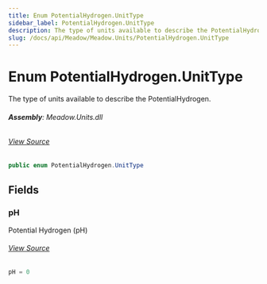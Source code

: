 ```yaml
---
title: Enum PotentialHydrogen.UnitType
sidebar_label: PotentialHydrogen.UnitType
description: The type of units available to describe the PotentialHydrogen.
slug: /docs/api/Meadow/Meadow.Units/PotentialHydrogen.UnitType
---
```

# Enum PotentialHydrogen.UnitType
The type of units available to describe the PotentialHydrogen.

###### **Assembly**: Meadow.Units.dll
###### [View Source](https://github.com/WildernessLabs/Meadow.Units.git/blob/develop/Source/Meadow.Units/PotentialHydrogen.cs#L45)
```csharp title="Declaration"
public enum PotentialHydrogen.UnitType
```
## Fields
### pH
Potential Hydrogen (pH)
###### [View Source](https://github.com/WildernessLabs/Meadow.Units.git/blob/develop/Source/Meadow.Units/PotentialHydrogen.cs#L48)
```csharp title="Declaration"
pH = 0
```
